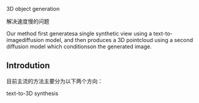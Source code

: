 3D object generation

解决速度慢的问题





Our method first generatesa single synthetic view using a text-to-imagediffusion model, and then produces a 3D pointcloud using a second diffusion model which conditionson the generated image.



## Introdution

目前主流的方法主要分为以下两个方向：







text-to-3D synthesis